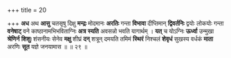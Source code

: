 +++
title = 20

+++
**अध** अथ **आसु** चतसृषु दिक्षु **मन्द्रः** मोदमानः **अरतिः** गन्ता **विभावा** दीप्तिमान् **द्विवर्तनिः** द्वयोः लोकयोः गन्ता **वनेषाट्** वने काष्ठानामभिभविताग्निः **अत्र** **स्यति** अवसन्नो भवति यागार्थम् । **यत्** च योऽग्निः **ऊर्ध्वा** उन्मुखा **श्रेणिर्न** **शिशुः** शंसनीयः सेनेव **मक्षु** शीघ्रं **दन्** शत्रून् दमयति तमिमं **स्थिरं** निश्चलं **शेवृधं** सुखस्य वर्धकं **माता** अरणिः **सूत** यज्ञे जनयामास ॥ ॥ २९ ॥